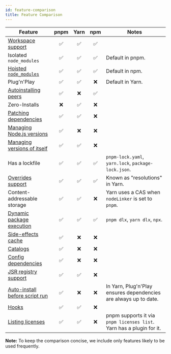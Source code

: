 ```yaml
---
id: feature-comparison
title: Feature Comparison
---
```


| Feature                          |pnpm              |Yarn              |npm               | Notes |
| ---                              |:--:              |:--:              |:--:              | ---   |
| [Workspace support]              |:white_check_mark:|:white_check_mark:|:white_check_mark:|
| Isolated `node_modules`          |:white_check_mark:|:white_check_mark:|:white_check_mark:| Default in pnpm. |
| [Hoisted `node_modules`]         |:white_check_mark:|:white_check_mark:|:white_check_mark:| Default in npm. |
| Plug'n'Play                      |:white_check_mark:|:white_check_mark:|:x:               | Default in Yarn. |
| [Autoinstalling peers]           |:white_check_mark:|:x:               |:white_check_mark:|
| Zero-Installs                    |:x:               |:white_check_mark:|:x:               |
| [Patching dependencies]          |:white_check_mark:|:white_check_mark:|:x:               |
| [Managing Node.js versions]      |:white_check_mark:|:x:               |:x:               |
| [Managing versions of itself]    |:white_check_mark:|:white_check_mark:|:x:               |
| Has a lockfile                   |:white_check_mark:|:white_check_mark:|:white_check_mark:| `pnpm-lock.yaml`, `yarn.lock`, `package-lock.json`. |
| [Overrides support]              |:white_check_mark:|:white_check_mark:|:white_check_mark:| Known as "resolutions" in Yarn. |
| Content-addressable storage      |:white_check_mark:|:white_check_mark:|:x:               | Yarn uses a CAS when `nodeLinker` is set to `pnpm`. |
| [Dynamic package execution]      |:white_check_mark:|:white_check_mark:|:white_check_mark:| `pnpm dlx`, `yarn dlx`, `npx`. |
| [Side-effects cache]             |:white_check_mark:|:x:               |:x:               |
| [Catalogs]                       |:white_check_mark:|:x:               |:x:               |
| [Config dependencies]            |:white_check_mark:|:x:               |:x:               |
| [JSR registry support]           |:white_check_mark:|:white_check_mark:|:x:               |
| [Auto-install before script run] |:white_check_mark:|:x:               |:x:               | In Yarn, Plug'n'Play ensures dependencies are always up to date. |
| [Hooks]                          |:white_check_mark:|:white_check_mark:|:x:               |
| [Listing licenses]               |:white_check_mark:|:white_check_mark:|:x:               | pnpm supports it via `pnpm licenses list`. Yarn has a plugin for it. |

[Auto-install before script run]: ./settings.md#verifydepsbeforerun
[Autoinstalling peers]: ./settings.md#autoinstallpeers
[Catalogs]: ./catalogs.md
[Config dependencies]: ./config-dependencies.md
[Dynamic package execution]: ./cli/dlx.md
[Hoisted `node_modules`]: ./settings.md#nodelinker
[JSR registry support]: ./cli/add.md#install-from-the-jsr-registry
[Listing licenses]: ./cli/licenses.md
[Managing Node.js versions]: ./cli/env.md
[Managing versions of itself]: ./settings.md#managepackagemanagerversions
[Overrides support]: ./settings.md#overrides
[Patching dependencies]: ./cli/patch.md
[Side-effects cache]: ./settings.md#sideeffectscache
[Workspace support]: ./workspaces.md
[hooks]: ./pnpmfile.md

**Note:** To keep the comparison concise, we include only features likely to be used frequently.
